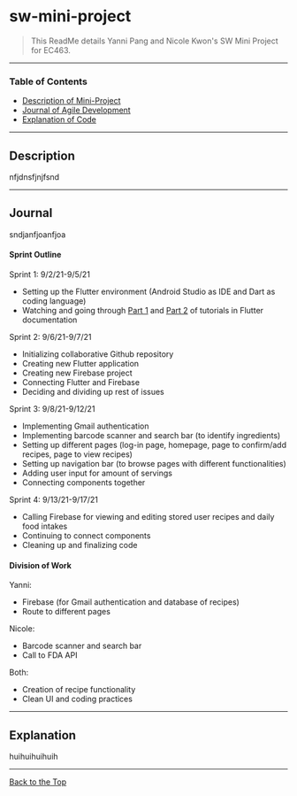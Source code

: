 # sw-mini-project

> This ReadMe details Yanni Pang and Nicole Kwon's SW Mini Project for EC463. 

---

### Table of Contents

- [Description of Mini-Project](#description)
- [Journal of Agile Development](#journal)
- [Explanation of Code](#explanation) 

---

## Description

nfjdnsfjnjfsnd

---

## Journal

sndjanfjoanfjoa


#### Sprint Outline

Sprint 1: 9/2/21-9/5/21
- Setting up the Flutter environment (Android Studio as IDE and Dart as coding language)
- Watching and going through [Part 1](https://flutter.dev/docs/get-started/codelab) and [Part 2](https://codelabs.developers.google.com/codelabs/first-flutter-app-pt2#0) of tutorials in Flutter documentation

Sprint 2: 9/6/21-9/7/21
- Initializing collaborative Github repository
- Creating new Flutter application
- Creating new Firebase project
- Connecting Flutter and Firebase
- Deciding and dividing up rest of issues

Sprint 3: 9/8/21-9/12/21
- Implementing Gmail authentication
- Implementing barcode scanner and search bar (to identify ingredients)
- Setting up different pages (log-in page, homepage, page to confirm/add recipes, page to view recipes) 
- Setting up navigation bar (to browse pages with different functionalities)
- Adding user input for amount of servings
- Connecting components together

Sprint 4: 9/13/21-9/17/21
- Calling Firebase for viewing and editing stored user recipes and daily food intakes
- Continuing to connect components
- Cleaning up and finalizing code


#### Division of Work

Yanni:
- Firebase (for Gmail authentication and database of recipes)
- Route to different pages

Nicole: 
- Barcode scanner and search bar
- Call to FDA API

Both: 
- Creation of recipe functionality
- Clean UI and coding practices

---

## Explanation

huihuihuihuih

---

[Back to the Top](#sw-mini-project)
